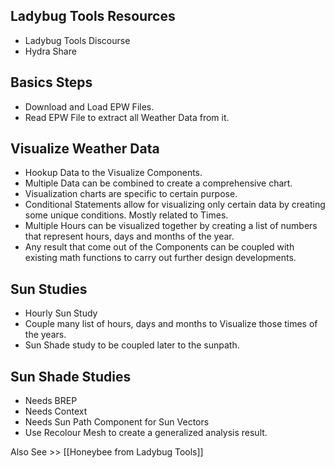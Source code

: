 ## Ladybug Tools Resources
- Ladybug Tools Discourse 
- Hydra Share
## Basics Steps
- Download and Load EPW Files. 
- Read EPW File to extract all Weather Data from it. 

## Visualize Weather Data
- Hookup Data to the Visualize Components. 
- Multiple Data can be combined to create a comprehensive chart. 
- Visualization charts are specific to certain purpose. 
- Conditional Statements allow for visualizing only certain data by creating some unique conditions. Mostly related to Times. 
- Multiple Hours can be visualized together by creating a list of numbers that represent hours, days and months of the year. 
- Any result that come out of the Components can be coupled with existing math functions to carry out further design developments. 
## Sun Studies
- Hourly Sun Study
- Couple many list of hours, days and months to Visualize those times of the years. 
- Sun Shade study to be coupled later to the sunpath.

## Sun Shade Studies
- Needs BREP
- Needs Context
- Needs Sun Path Component for Sun Vectors
- Use Recolour Mesh to create a generalized analysis result.

Also See >> [[Honeybee from Ladybug Tools]]